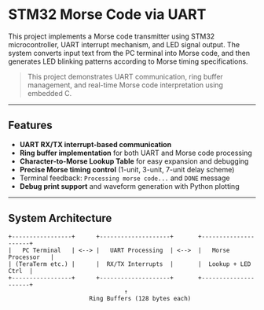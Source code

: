 #  STM32 Morse Code via UART

This project implements a Morse code transmitter using STM32 microcontroller, UART interrupt mechanism, and LED signal output. The system converts input text from the PC terminal into Morse code, and then generates LED blinking patterns according to Morse timing specifications.

>  This project demonstrates UART communication, ring buffer management, and real-time Morse code interpretation using embedded C.



---



##  Features

- **UART RX/TX interrupt-based communication**
- **Ring buffer implementation** for both UART and Morse code processing
- **Character-to-Morse Lookup Table** for easy expansion and debugging
- **Precise Morse timing control** (1-unit, 3-unit, 7-unit delay scheme)
- Terminal feedback: `Processing morse code...` and `DONE` message
- **Debug print support** and waveform generation with Python plotting



---



##  System Architecture

```plaintext
+-----------------+      +--------------------+       +---------------------+
|   PC Terminal   | <--> |   UART Processing  | <-->  |   Morse Processor   |
| (TeraTerm etc.) |      |  RX/TX Interrupts  |       |  Lookup + LED Ctrl  |
+-----------------+      +--------------------+       +---------------------+
                                 ↑
                       Ring Buffers (128 bytes each)

